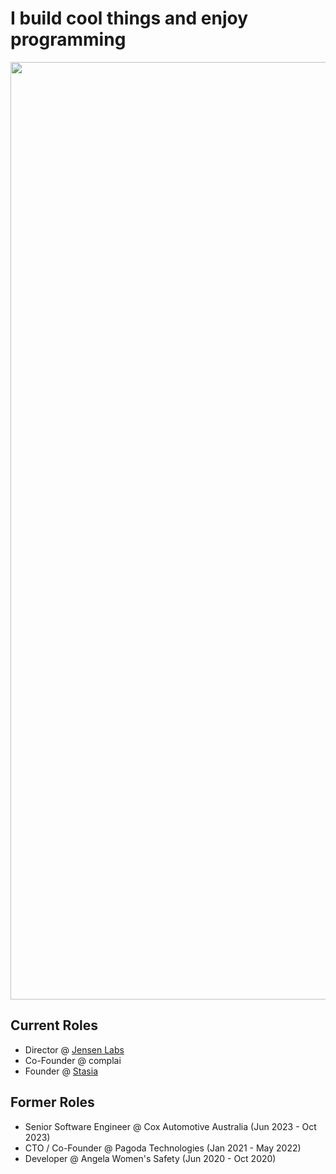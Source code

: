 # I build cool things and enjoy programming
<img src='https://github.com/Angus-Moore-Dev/Angus-Moore-Dev/assets/99398403/e42bb0c3-6f30-46a3-b188-5a94cf45eec4' width='1500'>

## Current Roles
- Director @ [Jensen Labs](https://www.jensenlabs.dev)
- Co-Founder @ complai
- Founder @ [Stasia](https://www.stasia.one)

## Former Roles
- Senior Software Engineer @ Cox Automotive Australia (Jun 2023 - Oct 2023)
- CTO / Co-Founder @ Pagoda Technologies (Jan 2021 - May 2022)
- Developer @ Angela Women's Safety (Jun 2020 - Oct 2020)

